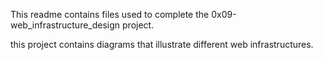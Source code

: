 This readme contains files used to complete the 0x09-web_infrastructure_design project.

this project contains diagrams that illustrate different web infrastructures.
